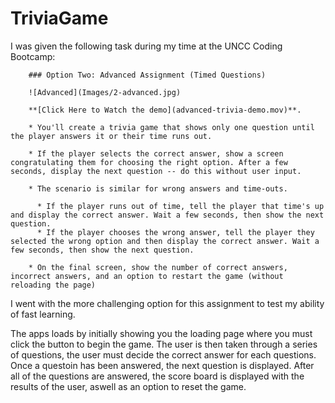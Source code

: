 # TriviaGame

I was given the following task during my time at the UNCC Coding Bootcamp:


        ### Option Two: Advanced Assignment (Timed Questions)

        ![Advanced](Images/2-advanced.jpg)

        **[Click Here to Watch the demo](advanced-trivia-demo.mov)**.

        * You'll create a trivia game that shows only one question until the player answers it or their time runs out.

        * If the player selects the correct answer, show a screen congratulating them for choosing the right option. After a few seconds, display the next question -- do this without user input.

        * The scenario is similar for wrong answers and time-outs.

          * If the player runs out of time, tell the player that time's up and display the correct answer. Wait a few seconds, then show the next question.
          * If the player chooses the wrong answer, tell the player they selected the wrong option and then display the correct answer. Wait a few seconds, then show the next question.

        * On the final screen, show the number of correct answers, incorrect answers, and an option to restart the game (without reloading the page)
        
        
I went with the more challenging option for this assignment to test my ability of fast learning.

The apps loads by initially showing you the loading page where you must click the button to begin the game.
The user is then taken through a series of questions, the user must decide the correct answer for each questions.
Once a questoin has been answered, the next question is displayed. After all of the questions are answered, the score
board is displayed with the results of the user, aswell as an option to reset the game.
